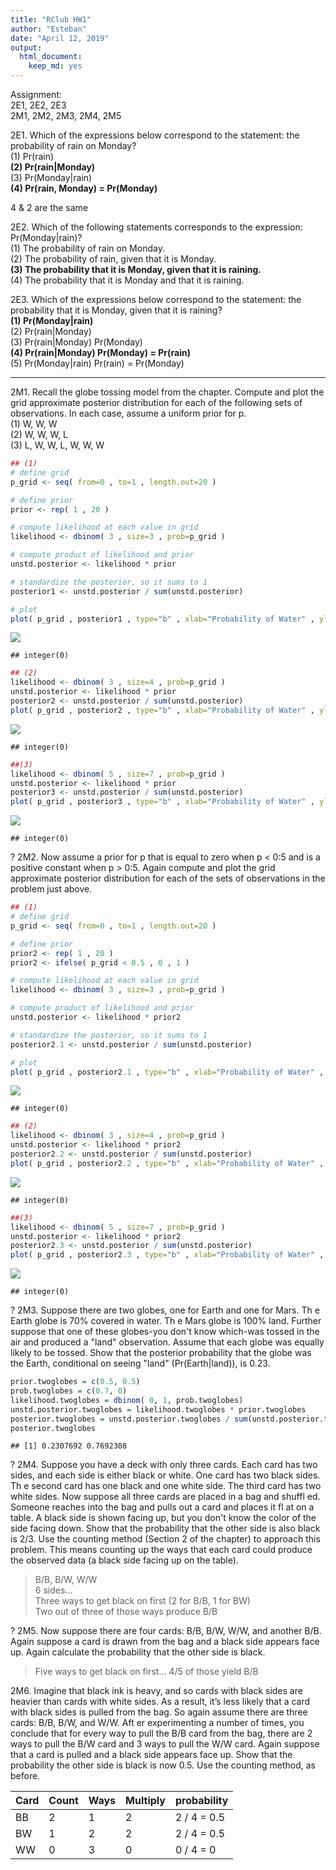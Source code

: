 ```yaml
---
title: "RClub HW1"
author: "Esteban"
date: "April 12, 2019"
output: 
  html_document: 
    keep_md: yes
---
```


Assignment:  
2E1, 2E2, 2E3  
2M1, 2M2, 2M3, 2M4, 2M5  
  
2E1. Which of the expressions below correspond to the statement: the probability of rain on Monday?  
(1) Pr(rain)  
**(2) Pr(rain|Monday)**  
(3) Pr(Monday|rain)  
**(4) Pr(rain, Monday) = Pr(Monday)**  

4 & 2 are the same
  
2E2. Which of the following statements corresponds to the expression: Pr(Monday|rain)?  
(1) The probability of rain on Monday.  
(2) The probability of rain, given that it is Monday.  
**(3) The probability that it is Monday, given that it is raining.**  
(4) The probability that it is Monday and that it is raining.  
  
2E3. Which of the expressions below correspond to the statement: the probability that it is Monday,
given that it is raining?  
**(1) Pr(Monday|rain)**  
(2) Pr(rain|Monday)  
(3) Pr(rain|Monday) Pr(Monday)  
**(4) Pr(rain|Monday) Pr(Monday) = Pr(rain)**  
(5) Pr(Monday|rain) Pr(rain) = Pr(Monday)  

---

2M1. Recall the globe tossing model from the chapter. Compute and plot the grid approximate
posterior distribution for each of the following sets of observations. In each case, assume a uniform
prior for p.  
(1) W, W, W  
(2) W, W, W, L  
(3) L, W, W, L, W, W, W  


```r
## (1)
# define grid
p_grid <- seq( from=0 , to=1 , length.out=20 )

# define prior
prior <- rep( 1 , 20 )

# compute likelihood at each value in grid
likelihood <- dbinom( 3 , size=3 , prob=p_grid )

# compute product of likelihood and prior
unstd.posterior <- likelihood * prior

# standardize the posterior, so it sums to 1
posterior1 <- unstd.posterior / sum(unstd.posterior)

# plot
plot( p_grid , posterior1 , type="b" , xlab="Probability of Water" , ylab="Posterior Probability" ) + mtext( "(1) W, W, W" )
```

![](Chapter2HW_2019-4-12_files/figure-html/unnamed-chunk-1-1.png)<!-- -->

```
## integer(0)
```

```r
## (2)
likelihood <- dbinom( 3 , size=4 , prob=p_grid )
unstd.posterior <- likelihood * prior
posterior2 <- unstd.posterior / sum(unstd.posterior)
plot( p_grid , posterior2 , type="b" , xlab="Probability of Water" , ylab="Posterior Probability" ) + mtext( "(2) W, W, W, L" )
```

![](Chapter2HW_2019-4-12_files/figure-html/unnamed-chunk-1-2.png)<!-- -->

```
## integer(0)
```

```r
##(3)
likelihood <- dbinom( 5 , size=7 , prob=p_grid )
unstd.posterior <- likelihood * prior
posterior3 <- unstd.posterior / sum(unstd.posterior)
plot( p_grid , posterior3 , type="b" , xlab="Probability of Water" , ylab="Posterior Probability" ) + mtext( "(3) L, W, W, L, W, W, W" )
```

![](Chapter2HW_2019-4-12_files/figure-html/unnamed-chunk-1-3.png)<!-- -->

```
## integer(0)
```

?
2M2. Now assume a prior for p that is equal to zero when p < 0:5 and is a positive constant when
p > 0:5. Again compute and plot the grid approximate posterior distribution for each of the sets of
observations in the problem just above.

```r
## (1)
# define grid
p_grid <- seq( from=0 , to=1 , length.out=20 )

# define prior
prior2 <- rep( 1 , 20 )
prior2 <- ifelse( p_grid < 0.5 , 0 , 1 )

# compute likelihood at each value in grid
likelihood <- dbinom( 3 , size=3 , prob=p_grid )

# compute product of likelihood and prior
unstd.posterior <- likelihood * prior2

# standardize the posterior, so it sums to 1
posterior2.1 <- unstd.posterior / sum(unstd.posterior)

# plot
plot( p_grid , posterior2.1 , type="b" , xlab="Probability of Water" , ylab="Posterior Probability" ) + mtext( "(1) W, W, W" )
```

![](Chapter2HW_2019-4-12_files/figure-html/unnamed-chunk-2-1.png)<!-- -->

```
## integer(0)
```

```r
## (2)
likelihood <- dbinom( 3 , size=4 , prob=p_grid )
unstd.posterior <- likelihood * prior2
posterior2.2 <- unstd.posterior / sum(unstd.posterior)
plot( p_grid , posterior2.2 , type="b" , xlab="Probability of Water" , ylab="Posterior Probability" ) + mtext( "(2) W, W, W, L" )
```

![](Chapter2HW_2019-4-12_files/figure-html/unnamed-chunk-2-2.png)<!-- -->

```
## integer(0)
```

```r
##(3)
likelihood <- dbinom( 5 , size=7 , prob=p_grid )
unstd.posterior <- likelihood * prior2
posterior2.3 <- unstd.posterior / sum(unstd.posterior)
plot( p_grid , posterior2.3 , type="b" , xlab="Probability of Water" , ylab="Posterior Probability" ) + mtext( "(3) L, W, W, L, W, W, W" )
```

![](Chapter2HW_2019-4-12_files/figure-html/unnamed-chunk-2-3.png)<!-- -->

```
## integer(0)
```


?
2M3. Suppose there are two globes, one for Earth and one for Mars. Th e Earth globe is 70% covered
in water. Th e Mars globe is 100% land. Further suppose that one of these globes-you don't know
which-was tossed in the air and produced a "land" observation. Assume that each globe was equally
likely to be tossed. Show that the posterior probability that the globe was the Earth, conditional on
seeing "land" (Pr(Earth|land)), is 0.23.


```r
prior.twoglobes = c(0.5, 0.5)
prob.twoglobes = c(0.7, 0)
likelihood.twoglobes = dbinom( 0, 1, prob.twoglobes)
unstd.posterior.twoglobes = likelihood.twoglobes * prior.twoglobes
posterior.twoglobes = unstd.posterior.twoglobes / sum(unstd.posterior.twoglobes)
posterior.twoglobes
```

```
## [1] 0.2307692 0.7692308
```

?
2M4. Suppose you have a deck with only three cards. Each card has two sides, and each side is either
black or white. One card has two black sides. Th e second card has one black and one white side. The
third card has two white sides. Now suppose all three cards are placed in a bag and shuffl ed. Someone
reaches into the bag and pulls out a card and places it fl at on a table. A black side is shown facing up,
but you don't know the color of the side facing down. Show that the probability that the other side is
also black is 2/3. Use the counting method (Section 2 of the chapter) to approach this problem. This
means counting up the ways that each card could produce the observed data (a black side facing up
on the table).

> B/B, B/W, W/W  
> 6 sides...  
> Three ways to get black on first (2 for B/B, 1 for BW)  
> Two out of three of those ways produce B/B  

?
2M5. Now suppose there are four cards: B/B, B/W, W/W, and another B/B. Again suppose a card is
drawn from the bag and a black side appears face up. Again calculate the probability that the other
side is black.

> Five ways to get black on first...
> 4/5 of those yield B/B

2M6. Imagine that black ink is heavy, and so cards with black sides are heavier than cards with white sides. As a result, it’s less likely that a card with black sides is pulled from the bag. So again assume
there are three cards: B/B, B/W, and W/W. Aft er experimenting a number of times, you conclude that
for every way to pull the B/B card from the bag, there are 2 ways to pull the B/W card and 3 ways to
pull the W/W card. Again suppose that a card is pulled and a black side appears face up. Show that
the probability the other side is black is now 0.5. Use the counting method, as before.

Card | Count | Ways | Multiply | probability
-----|-------|------|----------|------------ 
BB   | 2     | 1    | 2        | 2 / 4 = 0.5
BW   | 1     | 2    | 2        | 2 / 4 = 0.5
WW   | 0     | 3    | 0        | 0 / 4 = 0







